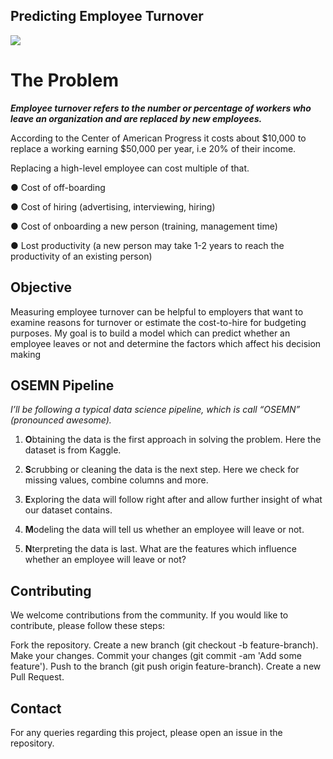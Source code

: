 ## **Predicting Employee Turnover**
<img src="https://static1.squarespace.com/static/5144a1bde4b033f38036b7b9/t/56ab72ebbe7b96fafe9303f5/1454076676264/"/>


# The Problem

***Employee turnover refers to the number or percentage of workers who leave an organization and are replaced by new employees.*** 

According to the Center of American Progress it costs about $10,000 to replace a working earning $50,000 per year, i.e 20% of their income.

Replacing a high-level employee can cost multiple of that.

 ● Cost of off-boarding 
 
 ● Cost of hiring (advertising, interviewing, hiring) 
 
 ● Cost of onboarding a new person (training, management time) 
 
 ● Lost productivity (a new person may take 1-2 years to reach the    productivity of an existing person) 

## Objective
  
Measuring employee turnover can be helpful to employers that want to examine reasons for turnover or estimate the cost-to-hire for budgeting purposes. 
My goal is to build a model which can predict whether an employee leaves or not and determine the factors which affect his decision making


## OSEMN Pipeline

_I’ll be following a typical data science pipeline, which is call “OSEMN” (pronounced awesome)._

1.  **O**btaining the data is the first approach in solving the problem. Here the dataset is from Kaggle.
    
2.  **S**crubbing or cleaning the data is the next step. Here we check for missing values, combine columns and more.
    
3.  **E**xploring the data will follow right after and allow further insight of what our dataset contains. 
    
4.  **M**odeling the data will tell us whether an employee will leave or not.
    
5.  **N**terpreting the data is last. What are the features which influence whether an employee will leave or not?

 ## Contributing
We welcome contributions from the community. If you would like to contribute, please follow these steps:

Fork the repository.
Create a new branch (git checkout -b feature-branch).
Make your changes.
Commit your changes (git commit -am 'Add some feature').
Push to the branch (git push origin feature-branch).
Create a new Pull Request.
## Contact
For any queries regarding this project, please open an issue in the repository.

